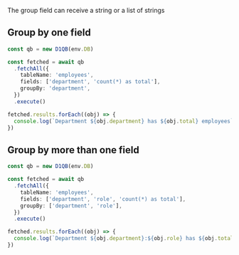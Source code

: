 The group field can receive a string or a list of strings

## Group by one field

```ts
const qb = new D1QB(env.DB)

const fetched = await qb
  .fetchAll({
    tableName: 'employees',
    fields: ['department', 'count(*) as total'],
    groupBy: 'department',
  })
  .execute()

fetched.results.forEach((obj) => {
  console.log(`Department ${obj.department} has ${obj.total} employees`)
})
```

## Group by more than one field

```ts
const qb = new D1QB(env.DB)

const fetched = await qb
  .fetchAll({
    tableName: 'employees',
    fields: ['department', 'role', 'count(*) as total'],
    groupBy: ['department', 'role'],
  })
  .execute()

fetched.results.forEach((obj) => {
  console.log(`Department ${obj.department}:${obj.role} has ${obj.total} employees`)
})
```
